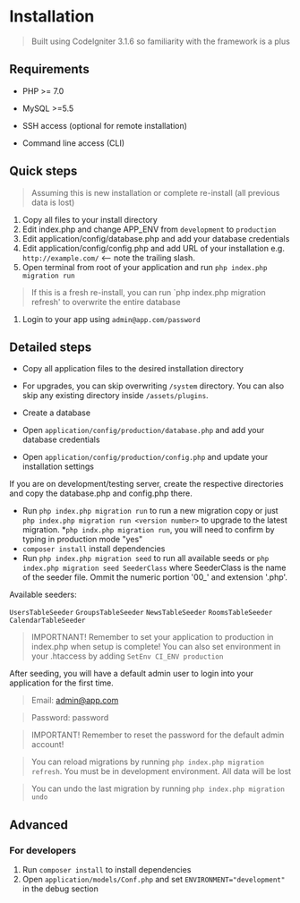 # Installation

> Built using CodeIgniter 3.1.6 so familiarity with the framework is a plus

## Requirements

* PHP >= 7.0

* MySQL >=5.5

* SSH access (optional for remote installation)

* Command line access (CLI)

## Quick steps

> Assuming this is new installation or complete re-install (all previous data is lost)
1. Copy all files to your install directory
1. Edit index.php and change APP_ENV from `development` to `production`
1. Edit application/config/database.php and add your database credentials
1. Edit application/config/config.php and add URL of your installation e.g. `http://example.com/` &longleftarrow; note the trailing slash.
1. Open terminal from root of your application and run `php index.php migration run`
> If this is a fresh re-install, you can run `php index.php migration refresh' to overwrite the entire database

1. Login to your app using `admin@app.com/password`

## Detailed steps

* Copy all application files to the desired installation directory

* For upgrades, you can skip overwriting `/system` directory. You can also skip any existing directory inside `/assets/plugins`.
* Create a database
* Open `application/config/production/database.php` and add your database credentials

* Open `application/config/production/config.php` and update your installation settings

If  you are on development/testing server, create the respective directories and copy the database.php and config.php there.

* Run `php index.php migration run` to run a new migration copy or just `php index.php migration run <version number>`  to upgrade to the latest migration.
*`php indx.php migration run`, you will need to confirm by typing in production mode "yes"
* `composer install` install dependencies
* Run `php index.php migration seed` to run all available seeds or `php index.php migration seed SeederClass` where SeederClass is the name of the seeder file. Ommit the numeric portion '00_' and extension '.php'.

Available seeders:

`UsersTableSeeder`
`GroupsTableSeeder`
`NewsTableSeeder`
`RoomsTableSeeder`
`CalendarTableSeeder`

> IMPORTNANT! Remember to set your application to production in index.php when setup is complete! You can also set environment in your .htaccess by adding `SetEnv CI_ENV production`

After seeding, you will have a default admin user to login into your application for the first time.

> Email: admin@app.com
<!-- . -->
> Password: password

> IMPORTANT! Remember to reset the password for the default admin account!

> You can reload migrations by running `php index.php migration refresh`. You must be in development environment. All data will be lost

> You can undo the last migration by running `php index.php migration undo`

## Advanced

### For developers

1. Run `composer install` to install dependencies
1. Open `application/models/Conf.php` and set `ENVIRONMENT="development"` in the debug section